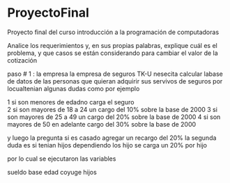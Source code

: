 # ProyectoFinal
Proyecto final del curso introducción a la programación de computadoras

Analice los requerimientos y, en sus propias palabras, explique cuál es el
problema, y que casos se están considerando para cambiar el valor de la
cotización

paso # 1 :
          la empresa la empresa de seguros TK-U nesecita calcular labase de datos de las personas que quieran adquirir
          sus servivos de seguros por locualtenian algunas dudas como por ejemplo
           
1 si son menores de edadno carga el seguro  
2 si son mayores de 18 a 24 un cargo del 10% sobre la base de 2000 
3 si son mayores de 25 a 49 un cargo del 20% sobre la base de 2000 
4 si son mayores de 50 en adelante cargo del 30% sobre la base de 2000 

y luego la pregunta si es casado agregar un recargo del 20%
la segunda duda es si tenian hijos dependiendo los hijo se carga un 20% por hijo 

por lo cual se ejecutaron las variables 

sueldo base 
edad
coyuge 
hijos
